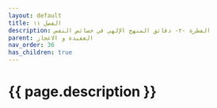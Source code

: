 ```yaml
---
layout: default
title: الفصل ١١
description: الفطرة -٢- دقائق المنهج الإلهي في خصائص النفس
parent: العقيدة و الاعجاز
nav_order: 36
has_children: true
---
```


# {{ page.description }}
